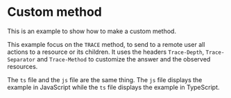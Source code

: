 # Custom method

This is an example to show how to make a custom method.

This example focus on the `TRACE` method, to send to a remote user all actions to a resource or its children.
It uses the headers `Trace-Depth`, `Trace-Separator` and `Trace-Method` to customize the answer and the observed resources.

The `ts` file and the `js` file are the same thing. The `js` file displays the example in JavaScript while the `ts` file displays the example in TypeScript.
